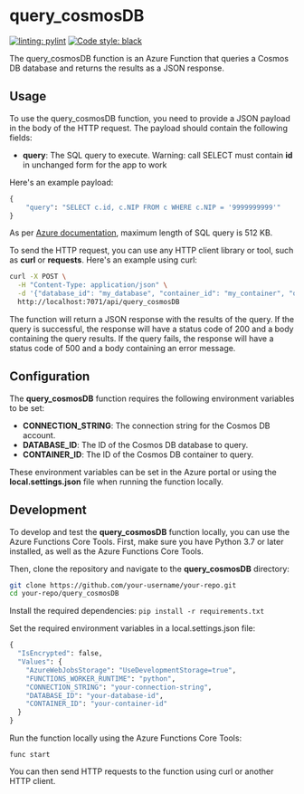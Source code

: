# query_cosmosDB

[![linting: pylint](https://img.shields.io/badge/linting-pylint-yellowgreen)](https://github.com/pylint-dev/pylint) [![Code style: black](https://img.shields.io/badge/code%20style-black-000000.svg)](https://github.com/psf/black)

The query_cosmosDB function is an Azure Function that queries a Cosmos DB database and returns the results as a JSON response.

## Usage

To use the query_cosmosDB function, you need to provide a JSON payload in the body of the HTTP request. The payload should contain the following fields:

- **query**: The SQL query to execute. Warning: call SELECT must contain **id** in unchanged form for the app to work

Here's an example payload:

```python
{
    "query": "SELECT c.id, c.NIP FROM c WHERE c.NIP = '9999999999'"
}
```

As per [Azure documentation](https://learn.microsoft.com/en-us/azure/cosmos-db/concepts-limits#sql-query-limits), maximum length of SQL query is 512 KB.

To send the HTTP request, you can use any HTTP client library or tool, such as **curl** or **requests**. Here's an example using curl:

```bash
curl -X POST \
  -H "Content-Type: application/json" \
  -d '{"database_id": "my_database", "container_id": "my_container", "query": "SELECT * FROM c WHERE c.name = '\''John'\''"}' \
  http://localhost:7071/api/query_cosmosDB
```

The function will return a JSON response with the results of the query. If the query is successful, the response will have a status code of 200 and a body containing the query results. If the query fails, the response will have a status code of 500 and a body containing an error message.

## Configuration

The **query_cosmosDB** function requires the following environment variables to be set:

- **CONNECTION_STRING**: The connection string for the Cosmos DB account.
- **DATABASE_ID**: The ID of the Cosmos DB database to query.
- **CONTAINER_ID**: The ID of the Cosmos DB container to query.

These environment variables can be set in the Azure portal or using the **local.settings.json** file when running the function locally.

## Development

To develop and test the **query_cosmosDB** function locally, you can use the Azure Functions Core Tools. First, make sure you have Python 3.7 or later installed, as well as the Azure Functions Core Tools.

Then, clone the repository and navigate to the **query_cosmosDB** directory:

```bash
git clone https://github.com/your-username/your-repo.git
cd your-repo/query_cosmosDB
```

Install the required dependencies:
```pip install -r requirements.txt```

Set the required environment variables in a local.settings.json file:

```python
{
  "IsEncrypted": false,
  "Values": {
    "AzureWebJobsStorage": "UseDevelopmentStorage=true",
    "FUNCTIONS_WORKER_RUNTIME": "python",
    "CONNECTION_STRING": "your-connection-string",
    "DATABASE_ID": "your-database-id",
    "CONTAINER_ID": "your-container-id"
  }
}
```

Run the function locally using the Azure Functions Core Tools:

```func start```

You can then send HTTP requests to the function using curl or another HTTP client.
